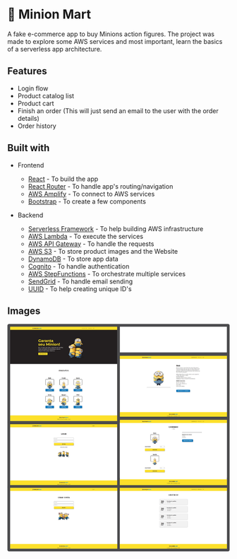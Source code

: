 # 📍 Minion Mart

A fake e-commerce app to buy Minions action figures. The project was made to explore some AWS services and most important, learn the basics of a serverless app architecture.

## Features
- Login flow
- Product catalog list
- Product cart
- Finish an order (This will just send an email to the user with the order details)
- Order history

## Built with
- Frontend
	- [React](https://reactjs.org/) - To build the app
	- [React Router](https://reactrouter.com/) - To handle app's routing/navigation
	- [AWS Amplify](https://aws.amazon.com/amplify/) - To connect to AWS services
	- [Bootstrap](https://getbootstrap.com/) - To create a few components

- Backend
	- [Serverless Framework](https://www.serverless.com/) - To help building AWS infrastructure
	- [AWS Lambda](https://aws.amazon.com/lambda/) - To execute the services
	- [AWS API Gateway](https://aws.amazon.com/api-gateway/) - To handle the requests
	- [AWS S3](https://aws.amazon.com/s3/) - To store product images and the Website
	- [DynamoDB](https://aws.amazon.com/dynamodb/) - To store app data
	- [Cognito](https://aws.amazon.com/cognito/) - To handle authentication
	- [AWS StepFunctions](https://aws.amazon.com/step-functions/) - To orchestrate multiple services
	- [SendGrid](https://sendgrid.com/) - To handle email sending
	- [UUID](https://github.com/uuidjs/uuid) - To help creating unique ID's
	
## Images
![Preview-Screens](https://github.com/PedroDousseau/minion-shop/blob/assets/minionmart-screens.jpg)
